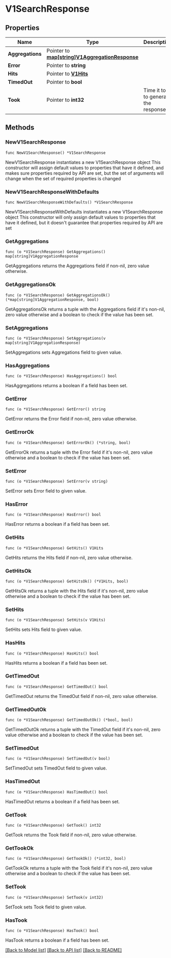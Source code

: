 # V1SearchResponse

## Properties

Name | Type | Description | Notes
------------ | ------------- | ------------- | -------------
**Aggregations** | Pointer to [**map[string]V1AggregationResponse**](V1AggregationResponse.md) |  | [optional] 
**Error** | Pointer to **string** |  | [optional] 
**Hits** | Pointer to [**V1Hits**](V1Hits.md) |  | [optional] 
**TimedOut** | Pointer to **bool** |  | [optional] 
**Took** | Pointer to **int32** | Time it took to generate the response | [optional] 

## Methods

### NewV1SearchResponse

`func NewV1SearchResponse() *V1SearchResponse`

NewV1SearchResponse instantiates a new V1SearchResponse object
This constructor will assign default values to properties that have it defined,
and makes sure properties required by API are set, but the set of arguments
will change when the set of required properties is changed

### NewV1SearchResponseWithDefaults

`func NewV1SearchResponseWithDefaults() *V1SearchResponse`

NewV1SearchResponseWithDefaults instantiates a new V1SearchResponse object
This constructor will only assign default values to properties that have it defined,
but it doesn't guarantee that properties required by API are set

### GetAggregations

`func (o *V1SearchResponse) GetAggregations() map[string]V1AggregationResponse`

GetAggregations returns the Aggregations field if non-nil, zero value otherwise.

### GetAggregationsOk

`func (o *V1SearchResponse) GetAggregationsOk() (*map[string]V1AggregationResponse, bool)`

GetAggregationsOk returns a tuple with the Aggregations field if it's non-nil, zero value otherwise
and a boolean to check if the value has been set.

### SetAggregations

`func (o *V1SearchResponse) SetAggregations(v map[string]V1AggregationResponse)`

SetAggregations sets Aggregations field to given value.

### HasAggregations

`func (o *V1SearchResponse) HasAggregations() bool`

HasAggregations returns a boolean if a field has been set.

### GetError

`func (o *V1SearchResponse) GetError() string`

GetError returns the Error field if non-nil, zero value otherwise.

### GetErrorOk

`func (o *V1SearchResponse) GetErrorOk() (*string, bool)`

GetErrorOk returns a tuple with the Error field if it's non-nil, zero value otherwise
and a boolean to check if the value has been set.

### SetError

`func (o *V1SearchResponse) SetError(v string)`

SetError sets Error field to given value.

### HasError

`func (o *V1SearchResponse) HasError() bool`

HasError returns a boolean if a field has been set.

### GetHits

`func (o *V1SearchResponse) GetHits() V1Hits`

GetHits returns the Hits field if non-nil, zero value otherwise.

### GetHitsOk

`func (o *V1SearchResponse) GetHitsOk() (*V1Hits, bool)`

GetHitsOk returns a tuple with the Hits field if it's non-nil, zero value otherwise
and a boolean to check if the value has been set.

### SetHits

`func (o *V1SearchResponse) SetHits(v V1Hits)`

SetHits sets Hits field to given value.

### HasHits

`func (o *V1SearchResponse) HasHits() bool`

HasHits returns a boolean if a field has been set.

### GetTimedOut

`func (o *V1SearchResponse) GetTimedOut() bool`

GetTimedOut returns the TimedOut field if non-nil, zero value otherwise.

### GetTimedOutOk

`func (o *V1SearchResponse) GetTimedOutOk() (*bool, bool)`

GetTimedOutOk returns a tuple with the TimedOut field if it's non-nil, zero value otherwise
and a boolean to check if the value has been set.

### SetTimedOut

`func (o *V1SearchResponse) SetTimedOut(v bool)`

SetTimedOut sets TimedOut field to given value.

### HasTimedOut

`func (o *V1SearchResponse) HasTimedOut() bool`

HasTimedOut returns a boolean if a field has been set.

### GetTook

`func (o *V1SearchResponse) GetTook() int32`

GetTook returns the Took field if non-nil, zero value otherwise.

### GetTookOk

`func (o *V1SearchResponse) GetTookOk() (*int32, bool)`

GetTookOk returns a tuple with the Took field if it's non-nil, zero value otherwise
and a boolean to check if the value has been set.

### SetTook

`func (o *V1SearchResponse) SetTook(v int32)`

SetTook sets Took field to given value.

### HasTook

`func (o *V1SearchResponse) HasTook() bool`

HasTook returns a boolean if a field has been set.


[[Back to Model list]](../README.md#documentation-for-models) [[Back to API list]](../README.md#documentation-for-api-endpoints) [[Back to README]](../README.md)


